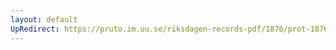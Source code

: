 ```yaml
---
layout: default
UpRedirect: https://pruto.im.uu.se/riksdagen-records-pdf/1876/prot-1876--ak--014/prot-1876--ak--014_017.pdf
---
```


